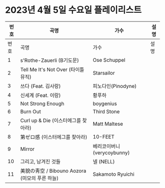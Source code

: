 # 2023년 4월 5일 수요일 플레이리스트

| 번호 | 곡명 | 가수 | 설명 |
|------|------|------|------|
| 번호 | 곡명 | 가수 | 설명 |
| 1 | s'Rothe-Zauerli (B기도문) | Ose Schuppel |  |
| 2 | Tell Me It's Not Over (타이틀 뮤직) | Starsailor |  |
| 3 | 쓰다 (Feat. 김사랑) | 피노다인(Pinodyne) |  |
| 4 | 신세계 (Feat. 이랑) | 황푸하 |  |
| 5 | Not Strong Enough | boygenius |  |
| 6 | Burn Out | Third Stone |  |
| 7 | Curl up & Die (이스터에그를 찾아라) | Matt Maltese |  |
| 8 | 第ゼロ感 (이스터에그를 찾아라) | 10-FEET |  |
| 9 | Mirror | 베리코이버니 (verycoybunny) |  |
| 10 | 그리고, 남겨진 것들 | 넬 (NELL) |  |
| 11 | 美貌の靑空 / Bibouno Aozora (미모의 푸른 하늘) | Sakamoto Ryuichi |  |
